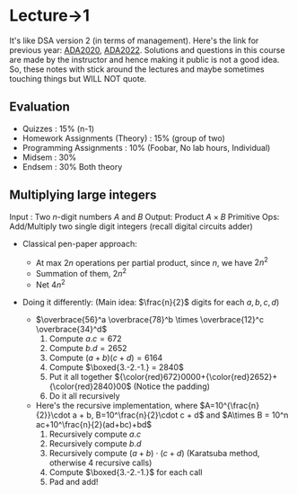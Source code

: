 # Lecture->1
It's like DSA version 2 (in terms of management). Here's the link for previous year: [ADA2020](https://sites.google.com/iiitd.ac.in/ada2020/lectures), [ADA2022](https://sites.google.com/iiitd.ac.in/ada22). Solutions and questions in this course are made by the instructor and hence making it public is not a good idea. So, these notes with stick around the lectures and maybe sometimes touching things but WILL NOT quote.

## Evaluation
- Quizzes : 15% (n-1)
- Homework Assignments (Theory) : 15% (group of two)
- Programming Assignments : 10% (Foobar, No lab hours, Individual)
- Midsem : 30%
- Endsem : 30% Both theory

## Multiplying large integers
Input : Two $n$-digit numbers $A$ and $B$
Output: Product $A \times B$
Primitive Ops: Add/Multiply two single digit integers (recall digital circuits adder)

- Classical pen-paper approach:
	- At max $2n$ operations per partial product, since $n$, we have $2n^2$
	- Summation of them, $2n^2$
	- Net $4n^2$

- Doing it differently: (Main idea: $\frac{n}{2}$ digits for each $a,b,c,d$)
	- $\overbrace{56}^a \overbrace{78}^b \times \overbrace{12}^c \overbrace{34}^d$
		1. Compute $a.c=672$
		2. Compute $b.d = 2652$
		3. Compute $(a+b)(c+d) = 6164$
		4. Compute $\boxed{3.-2.-1.} = 2840$
		5. Put it all together ${\color{red}672}0000+{\color{red}2652}+{\color{red}2840}00$ (Notice the padding)
		6. Do it all recursively
	- Here's the recursive implementation, where $A=10^{\frac{n}{2}}\cdot a + b, B=10^\frac{n}{2}\cdot c + d$ and $A\times B = 10^n ac+10^\frac{n}{2}(ad+bc)+bd$
	  1. Recursively compute $a.c$
	  2. Recursively compute $b.d$
	  3. Recursively compute $(a+b)\cdot (c+d)$ (Karatsuba method, otherwise 4 recursive calls)
	  4. Compute $\boxed{3.-2.-1.}$ for each call
	  5. Pad and add!
		

